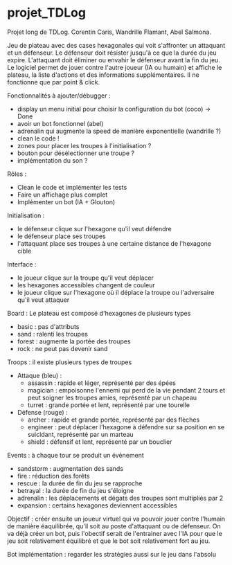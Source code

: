 # projet_TDLog
Projet long de TDLog. Corentin Caris, Wandrille Flamant, Abel Salmona.

Jeu de plateau avec des cases hexagonales qui voit s'affronter un attaquant et un défenseur. Le défenseur doit résister jusqu'à ce que la durée du jeu expire. L'attaquant doit éliminer ou envahir le défenseur avant la fin du jeu. Le logiciel permet de jouer contre l'autre joueur (IA ou humain) et affiche le plateau, la liste d'actions et des informations supplémentaires. Il ne fonctionne que par point & click. 

Fonctionnalités à ajouter/débugger : 
- display un menu initial pour choisir la configuration du bot (coco) -> Done
- avoir un bot fonctionnel (abel)
- adrenalin qui augmente la speed de manière exponentielle (wandrille ?)
- clean le code !
- zones pour placer les troupes à l'initialisation ?
- bouton pour désélectionner une troupe ?
- implémentation du son ?

Rôles : 
- Clean le code et implémenter les tests
- Faire un affichage plus complet
- Implémenter un bot (IA + Glouton)

Initialisation : 
- le défenseur clique sur l'hexagone qu'il veut défendre 
- le défenseur place ses troupes
- l'attaquant place ses troupes à une certaine distance de l'hexagone cible

Interface : 
- le joueur clique sur la troupe qu'il veut déplacer
- les hexagones accessibles changent de couleur 
- le joueur clique sur l'hexagone où il déplace la troupe ou l'adversaire qu'il veut attaquer

Board : Le plateau est composé d'hexagones de plusieurs types
- basic : pas d'attributs
- sand : ralenti les troupes
- forest : augmente la portée des troupes
- rock : ne peut pas devenir sand

Troops : il existe plusieurs types de troupes
- Attaque (bleu) : 
    - assassin : rapide et léger, représenté par des épées
    - magician : empoisonne l'ennemi qui perd de la vie pendant 2 tours et peut soigner les troupes amies, représenté par un chapeau
    - turret : grande portée et lent, représenté par une tourelle
- Défense (rouge) : 
    - archer : rapide et grande portée, représenté par des flèches
    - engineer : peut déplacer l'hexagone à défendre sur sa position en se suicidant, représenté par un marteau
    - shield : défensif et lent, représenté par un bouclier

Events : à chaque tour se produit un évènement
- sandstorm : augmentation des sands
- fire : réduction des forêts
- rescue : la durée de fin du jeu se rapproche
- betrayal : la durée de fin du jeu s'éloigne
- adrenalin : les déplacements et dégats des troupes sont multipliés par 2
- expansion : certains hexagones deviennent accessibles

Objectif : créer ensuite un joueur virtuel qui va pouvoir jouer contre l'humain de manière éaquilibrée, qu'il soit au poste d'attaquant ou de défenseur. On va déjà créer un bot, puis l'obectif serait de l'entrainer avec l'IA pour que le jeu soit relativement équilibré et que le bot soit relativement fort au jeu. 

Bot implémentation : regarder les stratégies aussi sur le jeu dans l'absolu 
